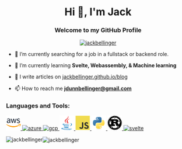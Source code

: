 <h1 align="center">Hi 👋, I'm Jack</h1>
<h3 align="center">Welcome to my GitHub Profile</h3>

<!--
<p align="left"> <img src="https://komarev.com/ghpvc/?username=jackbellinger&label=Profile%20views&color=0e75b6&style=flat" alt="jackbellinger" /> </p>
-->

<p align="center"> <a href="https://github.com/ryo-ma/github-profile-trophy"><img src="https://github-profile-trophy.vercel.app/?username=jackbellinger&rank-?" alt="jackbellinger" /></a> </p>

- 🔭 I’m currently searching for a job in a fullstack or backend role.

- 🌱 I’m currently learning **Svelte, Webassembly, & Machine learning**

- 📝 I write articles on [jackbellinger.github.io/blog](jackbellinger.github.io/blog)

- 📫 How to reach me **jdunnbellinger@gmail.com**

<!-- ### Blogs posts -->
<!-- BLOG-POST-LIST:START -->
<!-- BLOG-POST-LIST:END -->

<!--
<h3 align="left">Connect with me:</h3>
<p align="left">
<a href="https://discord.gg/invite" target="blank"><img align="center" src="https://raw.githubusercontent.com/rahuldkjain/github-profile-readme-generator/master/src/images/icons/Social/discord.svg" alt="invite" height="30" width="40" /></a>
<a href="/jackbellinger.github.io/blog/rss" target="blank"><img align="center" src="https://raw.githubusercontent.com/rahuldkjain/github-profile-readme-generator/master/src/images/icons/Social/rss.svg" alt="jackbellinger.github.io/blog/rss" height="30" width="40" /></a>
</p>
-->

<h3 align="left">Languages and Tools:</h3>
<p align="left"> <a href="https://aws.amazon.com" target="_blank" rel="noreferrer"> <img src="https://raw.githubusercontent.com/devicons/devicon/master/icons/amazonwebservices/amazonwebservices-original-wordmark.svg" alt="aws" width="40" height="40"/> </a> <a href="https://azure.microsoft.com/en-in/" target="_blank" rel="noreferrer"> <img src="https://www.vectorlogo.zone/logos/microsoft_azure/microsoft_azure-icon.svg" alt="azure" width="40" height="40"/> </a> <a href="https://cloud.google.com" target="_blank" rel="noreferrer"> <img src="https://www.vectorlogo.zone/logos/google_cloud/google_cloud-icon.svg" alt="gcp" width="40" height="40"/> </a> <a href="https://www.java.com" target="_blank" rel="noreferrer"> <img src="https://raw.githubusercontent.com/devicons/devicon/master/icons/java/java-original.svg" alt="java" width="40" height="40"/> </a> <a href="https://developer.mozilla.org/en-US/docs/Web/JavaScript" target="_blank" rel="noreferrer"> <img src="https://raw.githubusercontent.com/devicons/devicon/master/icons/javascript/javascript-original.svg" alt="javascript" width="40" height="40"/> </a> <a href="https://www.python.org" target="_blank" rel="noreferrer"> <img src="https://raw.githubusercontent.com/devicons/devicon/master/icons/python/python-original.svg" alt="python" width="40" height="40"/> </a> <a href="https://www.rust-lang.org" target="_blank" rel="noreferrer"> <img src="https://raw.githubusercontent.com/devicons/devicon/master/icons/rust/rust-plain.svg" alt="rust" width="40" height="40"/> </a> <a href="https://svelte.dev" target="_blank" rel="noreferrer"> <img src="https://upload.wikimedia.org/wikipedia/commons/1/1b/Svelte_Logo.svg" alt="svelte" width="40" height="40"/> </a> </p>

<p><img align="left" src="https://github-readme-stats.vercel.app/api/top-langs?username=jackbellinger&show_icons=true&locale=en&layout=compact&hide=[ShaderLab]" alt="jackbellinger" /></p>

<!--
<p>&nbsp;<img align="center" src="https://github-readme-stats.vercel.app/api?username=jackbellinger&show_icons=true&locale=en" alt="jackbellinger" /></p>
-->

<p><img align="center" src="https://github-readme-streak-stats.herokuapp.com/?user=jackbellinger&" alt="jackbellinger" /></p>
